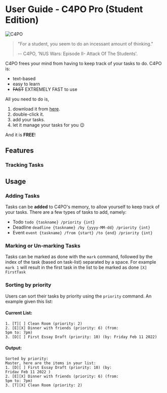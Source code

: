 # User Guide - C4PO Pro (Student Edition)

![C4PO](https://static.thenounproject.com/png/1454734-200.png)

> "For a student, you seem to do an incessant amount of thinking."
>
>   -- C4PO, 'NUS Wars: Episode II- Attack Of The Students'.

C4PO frees your mind from having to keep track of your tasks to do.
C4PO is:
- text-based
- easy to learn
- ~~FAST~~ EXTREMELY FAST to use

All you need to do is,
1) download it from [here](https://github.com/ezeAng/ip).
2) double-click it.
3) add your tasks.
4) let it manage your tasks for you 😉

And it is **FREE**!


## Features 

### Tracking Tasks

## Usage

### Adding Tasks
Tasks can be **added** to C4PO's memory, to allow yourself to keep track of your tasks.
There are a few types of tasks to add, namely:

- Todo `todo {taskname} /priority {int}`
- Deadline `deadline {taskname} /by {yyyy-MM-dd} /priority {int}`
- Event `event {taskname} /from {start} /to {end} /priority {int}`

### Marking or Un-marking Tasks
Tasks can be marked as done with the `mark` command, followed by the index of the task (based on task-list) separated by a space. 
For example `mark 1` will result in the first task in the list to be marked as done `[X] FirstTask`


### Sorting by priority

Users can sort their tasks by priority using the `priority` command.
An example given this list:
#### Current List:
```
1. [T][ ] Clean Room (priority: 2)
2. [E][X] Dinner with friends (priority: 6) (from:
5pm to: 7pm)
3. [D][ ] First Essay Draft (priority: 10) (by: Friday Feb 11 2022)

```

#### Output:
```
Sorted by priority:
Master, here are the items in your list:
1. [D][ ] First Essay Draft (priority: 10) (by:
Fridav Feb 11 2022 )
2. [E][X] Dinner with friends (priority: 6) (from:
5pm to: 7pm)
3. [T][X] Clean Room (priority: 2)
```








